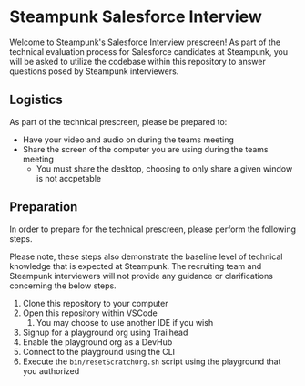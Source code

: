 # Steampunk Salesforce Interview

Welcome to Steampunk's Salesforce Interview prescreen! As part of the technical evaluation process for Salesforce candidates at Steampunk, you will be asked to utilize the codebase within this repository to answer questions posed by Steampunk interviewers.

## Logistics

As part of the technical prescreen, please be prepared to:

- Have your video and audio on during the teams meeting
- Share the screen of the computer you are using during the teams meeting
  - You must share the desktop, choosing to only share a given window is not accpetable

## Preparation

In order to prepare for the technical prescreen, please perform the following steps.

Please note, these steps also demonstrate the baseline level of technical knowledge that is expected at Steampunk. The recruiting team and Steampunk interviewers will not provide any guidance or clarifications concerning the below steps.

1. Clone this repository to your computer
2. Open this repository within VSCode
   1. You may choose to use another IDE if you wish
3. Signup for a playground org using Trailhead
4. Enable the playground org as a DevHub
5. Connect to the playground using the CLI
6. Execute the `bin/resetScratchOrg.sh` script using the playground that you authorized
